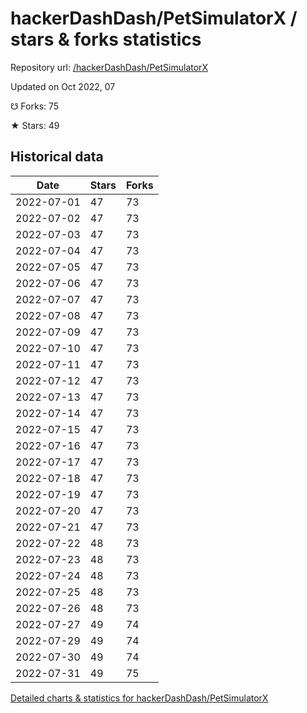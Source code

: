 # hackerDashDash/PetSimulatorX / stars & forks statistics

Repository url: [/hackerDashDash/PetSimulatorX](https://github.com/hackerDashDash/PetSimulatorX)

Updated on Oct 2022, 07

☋ Forks: 75

★ Stars: 49

## Historical data
| Date | Stars | Forks |
|------|-------|-------|
| 2022-07-01 | 47 | 73 | 
| 2022-07-02 | 47 | 73 | 
| 2022-07-03 | 47 | 73 | 
| 2022-07-04 | 47 | 73 | 
| 2022-07-05 | 47 | 73 | 
| 2022-07-06 | 47 | 73 | 
| 2022-07-07 | 47 | 73 | 
| 2022-07-08 | 47 | 73 | 
| 2022-07-09 | 47 | 73 | 
| 2022-07-10 | 47 | 73 | 
| 2022-07-11 | 47 | 73 | 
| 2022-07-12 | 47 | 73 | 
| 2022-07-13 | 47 | 73 | 
| 2022-07-14 | 47 | 73 | 
| 2022-07-15 | 47 | 73 | 
| 2022-07-16 | 47 | 73 | 
| 2022-07-17 | 47 | 73 | 
| 2022-07-18 | 47 | 73 | 
| 2022-07-19 | 47 | 73 | 
| 2022-07-20 | 47 | 73 | 
| 2022-07-21 | 47 | 73 | 
| 2022-07-22 | 48 | 73 | 
| 2022-07-23 | 48 | 73 | 
| 2022-07-24 | 48 | 73 | 
| 2022-07-25 | 48 | 73 | 
| 2022-07-26 | 48 | 73 | 
| 2022-07-27 | 49 | 74 | 
| 2022-07-29 | 49 | 74 | 
| 2022-07-30 | 49 | 74 | 
| 2022-07-31 | 49 | 75 | 


[Detailed charts & statistics for hackerDashDash/PetSimulatorX](https://reviewgithub.com/rep/hackerDashDash/PetSimulatorX)
